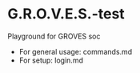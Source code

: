 # G.R.O.V.E.S.-test
Playground for GROVES soc
- For general usage: commands.md
- For setup: login.md
